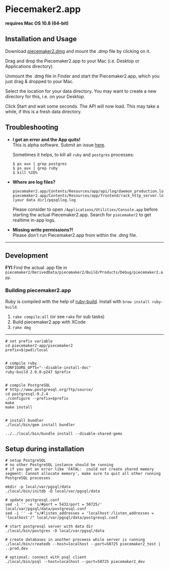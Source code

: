 # Piecemaker2.app

__requires Mac OS 10.8 (64-bit)__

## Installation and Usage

Download [piecemaker2.dmg](https://github.com/motionbank/piecemaker2-app/raw/master/piecemaker2.dmg) and mount the .dmp file by clicking on it.

Drag and drop the Piecemaker2.app to your Mac (i.e. Desktop or Applications directory).

Unmount the .dmg file in Finder and start the Piecemaker2.app, which you just drag & dropped to your Mac.

Select the location for your data directory. You may want to create a new directory for this, i.e. on your Desktop.

Click Start and wait some seconds. The API will now load. This may take a while, if this is a fresh data directory.


## Troubleshooting

 * __I got an error and the App quits!__  
   This is alpha software. Submit an issue [here](https://github.com/motionbank/piecemaker2-app/issues).

   Sometimes it helps, to kill all ```ruby``` and ```postgres``` processes:

   ```
   $ ps aux | grep postgres
   $ ps aux | grep ruby
   $ kill %ID%
   ```

 * __Where are log files?__  
   ```
   piecemaker2.app/Contents/Resources/app/api/log/daemon_production.log
   piecemaker2.app/Contents/Resources/app/frontend/rack_http_server.log
   [your data dir]/pqsqllog.log
   ```
   
   Please consider to open ```/Applications/Utilities/Console.app``` before
   starting the actual Piecemaker2.app. Search for ```piecemaker2``` to get
   realtime in-app logs.

 * __Missing write permissions?!__  
   Please don't run Piecemaker2.app from within the .dmg file.


-----------------

## Development

__FYI__ Find the actual .app file in ```piecemaker2/DerivedData/piecemaker2/Build/Products/Debug/piecemaker2.app```.

### Building piecemaker2.app

Ruby is compiled with the help of [ruby-build](https://github.com/sstephenson/ruby-build). Install with ```brew install ruby-build```.

  1) ```rake compile:all``` (or see ```rake``` for sub tasks)  
  2) Build piecemaker2.app with XCode  
  3) ```rake dmg```   



-----------------

```
# set prefix variable
cd piecemaker2-app/piecemaker2
prefix=$(pwd)/local


# compile ruby
CONFIGURE_OPTS="--disable-install-doc"
ruby-build 2.0.0-p247 $prefix


# compile PostgreSQL
# http://www.postgresql.org/ftp/source/
cd postgresql-9.2.4
./configure --prefix=$prefix
make
make install


# install bundler
./local/bin/gem install bundler

../../local/bin/bundle install --disable-shared-gems

````



## Setup during installation

````
# setup PostgreSQL
# no other PostgreSQL instance should be running
# if you get an error like 'FATAL:  could not create shared memory segment: Cannot allocate memory', make sure to quit all other running PostgreSQL processes

mkdir -p local/var/pgsql/data
./local/bin/initdb -D local/var/pgsql/data 

# update postgresql.conf
sed -i '' -e 's/#port = 5432/port = 50725/' local/var/pgsql/data/postgresql.conf
sed -i '' -e "s/#listen_addresses = 'localhost'/listen_addresses = 'localhost'/" local/var/pgsql/data/postgresql.conf

# start postgresql server with data dir
./local/bin/postgres -D local/var/pgsql/data

# create databases in another proceess while server is running
./local/bin/createdb --host=localhost --port=50725 piecemaker2_test | ..prod,dev

# optional: connect with psql client
./local/bin/psql --host=localhost --port=50725 piecemaker2_dev

````



